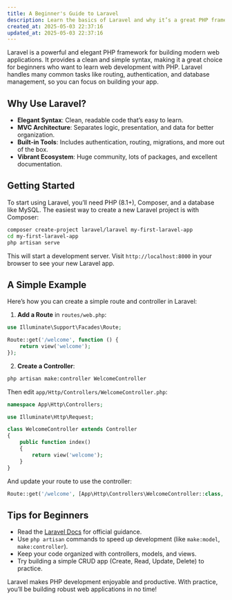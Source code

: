 ```yaml
---
title: A Beginner's Guide to Laravel
description: Learn the basics of Laravel and why it’s a great PHP framework for beginners.
created_at: 2025-05-03 22:37:16
updated_at: 2025-05-03 22:37:16
---
```


Laravel is a powerful and elegant PHP framework for building modern web applications. It provides a clean and simple syntax, making it a great choice for beginners who want to learn web development with PHP. Laravel handles many common tasks like routing, authentication, and database management, so you can focus on building your app.

## Why Use Laravel?
- **Elegant Syntax**: Clean, readable code that’s easy to learn.
- **MVC Architecture**: Separates logic, presentation, and data for better organization.
- **Built-in Tools**: Includes authentication, routing, migrations, and more out of the box.
- **Vibrant Ecosystem**: Huge community, lots of packages, and excellent documentation.

## Getting Started
To start using Laravel, you’ll need PHP (8.1+), Composer, and a database like MySQL. The easiest way to create a new Laravel project is with Composer:

```bash
composer create-project laravel/laravel my-first-laravel-app
cd my-first-laravel-app
php artisan serve
```

This will start a development server. Visit `http://localhost:8000` in your browser to see your new Laravel app.

## A Simple Example
Here’s how you can create a simple route and controller in Laravel:

1. **Add a Route** in `routes/web.php`:

```php
use Illuminate\Support\Facades\Route;

Route::get('/welcome', function () {
    return view('welcome');
});
```

2. **Create a Controller**:

```bash
php artisan make:controller WelcomeController
```

Then edit `app/Http/Controllers/WelcomeController.php`:

```php
namespace App\Http\Controllers;

use Illuminate\Http\Request;

class WelcomeController extends Controller
{
    public function index()
    {
        return view('welcome');
    }
}
```

And update your route to use the controller:

```php
Route::get('/welcome', [App\Http\Controllers\WelcomeController::class, 'index']);
```

## Tips for Beginners
- Read the [Laravel Docs](https://laravel.com/docs) for official guidance.
- Use `php artisan` commands to speed up development (like `make:model`, `make:controller`).
- Keep your code organized with controllers, models, and views.
- Try building a simple CRUD app (Create, Read, Update, Delete) to practice.

Laravel makes PHP development enjoyable and productive. With practice, you’ll be building robust web applications in no time!

